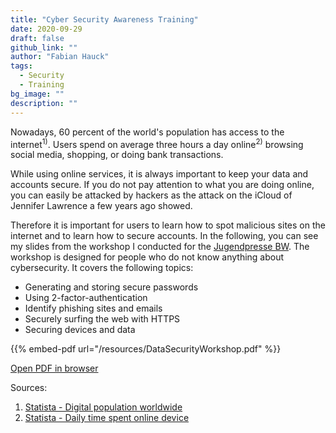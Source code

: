 ```yaml
---
title: "Cyber Security Awareness Training"
date: 2020-09-29
draft: false
github_link: ""
author: "Fabian Hauck"
tags:
  - Security
  - Training
bg_image: ""
description: ""
---
```


Nowadays, 60 percent of the world's population has access to the internet<sup>1)</sup>. Users spend on average three hours a day online<sup>2)</sup> browsing social media, shopping, or doing bank transactions.

While using online services, it is always important to keep your data and accounts secure. If you do not pay attention to what you are doing online, you can easily be attacked by hackers as the attack on the iCloud of Jennifer Lawrence a few years ago showed.

Therefore it is important for users to learn how to spot malicious sites on the internet and to learn how to secure accounts. In the following, you can see my slides from the workshop I conducted for the [Jugendpresse BW](https://jpbw.de/). The workshop is designed for people who do not know anything about cybersecurity. It covers the following topics:
- Generating and storing secure passwords
- Using 2-factor-authentication
- Identify phishing sites and emails
- Securely surfing the web with HTTPS
- Securing devices and data

{{% embed-pdf url="/resources/DataSecurityWorkshop.pdf" %}}

[Open PDF in browser](/resources/DataSecurityWorkshop.pdf)

Sources:
1. [Statista - Digital population worldwide](https://www.statista.com/statistics/617136/digital-population-worldwide/)
2. [Statista - Daily time spent online device](https://www.statista.com/statistics/319732/daily-time-spent-online-device/)
